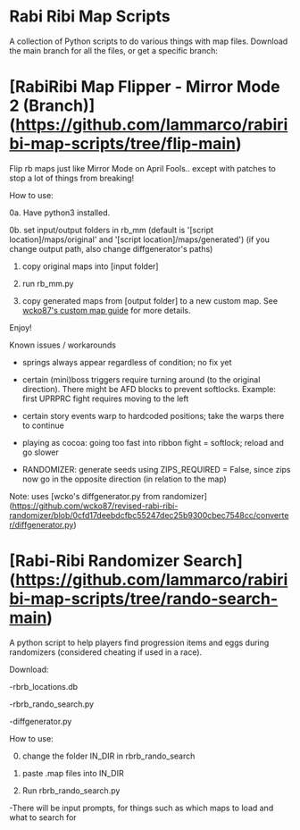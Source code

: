 # Rabi Ribi Map Scripts

A collection of Python scripts to do various things with map files. Download the main branch for all the files, or get a specific branch:

# [RabiRibi Map Flipper - Mirror Mode 2 (Branch)] (https://github.com/lammarco/rabiribi-map-scripts/tree/flip-main)

Flip rb maps just like Mirror Mode on April Fools.. except with patches to stop a lot of things from breaking!

How to use:

0a. Have python3 installed.

0b. set input/output folders in rb_mm (default is '[script location]/maps/original' and '[script location]/maps/generated')
	(if you change output path, also change diffgenerator's paths)

1. copy original maps into [input folder]

2. run rb_mm.py

3. copy generated maps from [output folder] to a new custom map. See [wcko87's custom map guide](https://wcko87.github.io/rabiribi-map-editing/runningcustommaps) for more details.

Enjoy!


Known issues / workarounds

- springs always appear regardless of condition; no fix yet

- certain (mini)boss triggers require turning around (to the original direction). There might be AFD blocks to prevent softlocks. Example: first UPRPRC fight requires moving to the left

- certain story events warp to hardcoded positions; take the warps there to continue

- playing as cocoa: going too fast into ribbon fight = softlock; reload and go slower

- RANDOMIZER: generate seeds using ZIPS_REQUIRED = False, since zips now go in the opposite direction (in relation to the map)

Note: uses [wcko's diffgenerator.py from randomizer] (https://github.com/wcko87/revised-rabi-ribi-randomizer/blob/0cfd17deebdcfbc55247dec25b9300cbec7548cc/converter/diffgenerator.py)

# [Rabi-Ribi Randomizer Search] (https://github.com/lammarco/rabiribi-map-scripts/tree/rando-search-main)

A python script to help players find progression items and eggs during randomizers (considered cheating if used in a race).

Download:

-rbrb_locations.db

-rbrb_rando_search.py

-diffgenerator.py

How to use:

0. change the folder IN_DIR in rbrb_rando_search

1. paste .map files into IN_DIR

2. Run rbrb_rando_search.py

-There will be input prompts, for things such as which maps to load and what to search for
